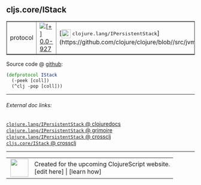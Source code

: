 ## cljs.core/IStack



 <table border="1">
<tr>
<td>protocol</td>
<td><a href="https://github.com/cljsinfo/cljs-api-docs/tree/0.0-927"><img valign="middle" alt="[+] 0.0-927" title="Added in 0.0-927" src="https://img.shields.io/badge/+-0.0--927-lightgrey.svg"></a> </td>
<td>
[<img height="24px" valign="middle" src="http://i.imgur.com/1GjPKvB.png"> <samp>clojure.lang/IPersistentStack</samp>](https://github.com/clojure/clojure/blob//src/jvm/clojure/lang/IPersistentStack.java)
</td>
</tr>
</table>









Source code @ [github](https://github.com/clojure/clojurescript/blob/r2067/src/cljs/cljs/core.cljs#L263-L265):

```clj
(defprotocol IStack
  (-peek [coll])
  (^clj -pop [coll]))
```

<!--
Repo - tag - source tree - lines:

 <pre>
clojurescript @ r2067
└── src
    └── cljs
        └── cljs
            └── <ins>[core.cljs:263-265](https://github.com/clojure/clojurescript/blob/r2067/src/cljs/cljs/core.cljs#L263-L265)</ins>
</pre>

-->

---



###### External doc links:

[`clojure.lang/IPersistentStack` @ clojuredocs](http://clojuredocs.org/clojure.lang/IPersistentStack)<br>
[`clojure.lang/IPersistentStack` @ grimoire](http://conj.io/store/v1/org.clojure/clojure/1.7.0-beta3/clj/clojure.lang/IPersistentStack/)<br>
[`clojure.lang/IPersistentStack` @ crossclj](http://crossclj.info/fun/clojure.lang/IPersistentStack.html)<br>
[`cljs.core/IStack` @ crossclj](http://crossclj.info/fun/cljs.core.cljs/IStack.html)<br>

---

 <table>
<tr><td>
<img valign="middle" align="right" width="48px" src="http://i.imgur.com/Hi20huC.png">
</td><td>
Created for the upcoming ClojureScript website.<br>
[edit here] | [learn how]
</td></tr></table>

[edit here]:https://github.com/cljsinfo/cljs-api-docs/blob/master/cljsdoc/cljs.core/IStack.cljsdoc
[learn how]:https://github.com/cljsinfo/cljs-api-docs/wiki/cljsdoc-files

<!--

This information was too distracting to show to readers, but I'll leave it
commented here since it is helpful to:

- pretty-print the data used to generate this document
- and show how to retrieve that data



The API data for this symbol:

```clj
{:ns "cljs.core",
 :name "IStack",
 :history [["+" "0.0-927"]],
 :type "protocol",
 :full-name-encode "cljs.core/IStack",
 :source {:code "(defprotocol IStack\n  (-peek [coll])\n  (^clj -pop [coll]))",
          :title "Source code",
          :repo "clojurescript",
          :tag "r2067",
          :filename "src/cljs/cljs/core.cljs",
          :lines [263 265]},
 :methods [{:name "-peek", :signature ["[coll]"], :docstring nil}
           {:name "-pop", :signature ["[coll]"], :docstring nil}],
 :full-name "cljs.core/IStack",
 :clj-symbol "clojure.lang/IPersistentStack"}

```

Retrieve the API data for this symbol:

```clj
;; from Clojure REPL
(require '[clojure.edn :as edn])
(-> (slurp "https://raw.githubusercontent.com/cljsinfo/cljs-api-docs/catalog/cljs-api.edn")
    (edn/read-string)
    (get-in [:symbols "cljs.core/IStack"]))
```

-->
